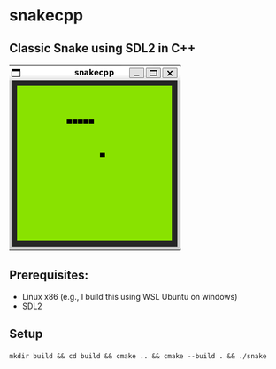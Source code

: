# snakecpp
## Classic Snake using SDL2 in C++

![v0.1.1 Screenshot](.docs/v0.1.1.png)

## Prerequisites:
- Linux x86 (e.g., I build this using WSL Ubuntu on windows)
- SDL2

## Setup
`mkdir build && cd build && cmake .. && cmake --build . && ./snake`
